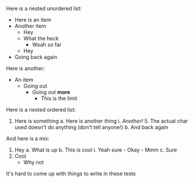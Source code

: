 Here is a nested unordered list:

- Here is an item
- Another item
    - Hey
    - What the heck
        - Woah *so* far
    - Hey
- Going back again

Here is another:

- An item
    - Going out 
        - Going out **more**
            - This is the limit

Here is a nested ordered list:

1. Here is something
    a. Here is another thing
        i. *Another!*
        5. The actual char used doesn't do anything (don't tell anyone!)
    b. And back again

And here is a mix:

1. Hey
    a. What is up
    b. This is cool
        i. Yeah sure
            - Okay
            - Mmm
    c. Sure
2. Cool
    - Why not

It's hard to come up with things to write in these tests
